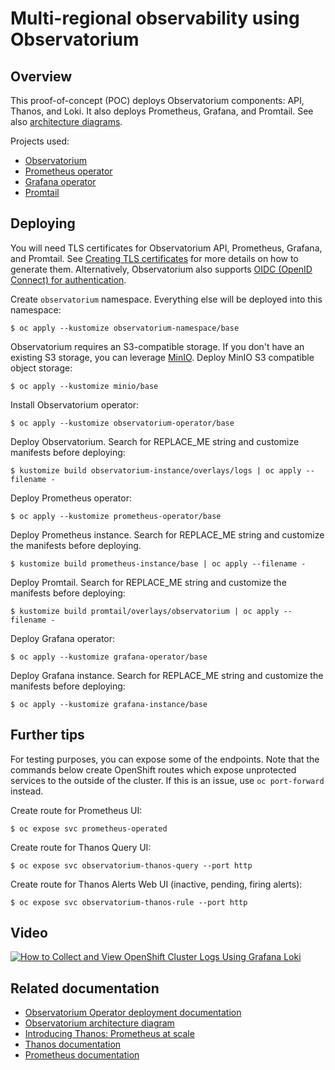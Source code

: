 # Multi-regional observability using Observatorium

## Overview

This proof-of-concept (POC) deploys Observatorium components: API, Thanos, and Loki. It also deploys Prometheus, Grafana, and Promtail. See also [architecture diagrams](docs/diagrams).

Projects used:
* [Observatorium](https://github.com/observatorium)
* [Prometheus operator](https://github.com/prometheus-operator/prometheus-operator)
* [Grafana operator](https://github.com/integr8ly/grafana-operator)
* [Promtail](https://grafana.com/docs/loki/latest/clients/promtail/)

## Deploying

You will need TLS certificates for Observatorium API, Prometheus, Grafana, and Promtail. See [Creating TLS certificates](docs/creating_tls_certificates.md) for more details on how to generate them. Alternatively, Observatorium also supports [OIDC (OpenID Connect) for authentication](https://github.com/observatorium/deployments/tree/master/environments/local).

Create `observatorium` namespace. Everything else will be deployed into this namespace:

```
$ oc apply --kustomize observatorium-namespace/base
```

Observatorium requires an S3-compatible storage. If you don't have an existing S3 storage, you can leverage [MinIO](https://min.io/). Deploy MinIO S3 compatible object storage:

```
$ oc apply --kustomize minio/base
```

Install Observatorium operator:

```
$ oc apply --kustomize observatorium-operator/base
```

Deploy Observatorium. Search for REPLACE_ME string and customize manifests before deploying:

```
$ kustomize build observatorium-instance/overlays/logs | oc apply --filename -
```

Deploy Prometheus operator:

```
$ oc apply --kustomize prometheus-operator/base
```

Deploy Prometheus instance. Search for REPLACE_ME string and customize the manifests before deploying.

```
$ kustomize build prometheus-instance/base | oc apply --filename -
```

Deploy Promtail. Search for REPLACE_ME string and customize the manifests before deploying:

```
$ kustomize build promtail/overlays/observatorium | oc apply --filename -
```

Deploy Grafana operator:

```
$ oc apply --kustomize grafana-operator/base
```

Deploy Grafana instance. Search for REPLACE_ME string and customize the manifests before deploying:

```
$ oc apply --kustomize grafana-instance/base
```

## Further tips

For testing purposes, you can expose some of the endpoints. Note that the commands below create OpenShift routes which expose unprotected services to the outside of the cluster. If this is an issue, use `oc port-forward` instead.

Create route for Prometheus UI:

```
$ oc expose svc prometheus-operated
```

Create route for Thanos Query UI:

```
$ oc expose svc observatorium-thanos-query --port http
```

Create route for Thanos Alerts Web UI (inactive, pending, firing alerts):

```
$ oc expose svc observatorium-thanos-rule --port http
```

## Video

[![How to Collect and View OpenShift Cluster Logs Using Grafana Loki](https://img.youtube.com/vi/vcymAJXsJlA/0.jpg)](http://www.youtube.com/watch?v=vcymAJXsJlA)

## Related documentation

* [Observatorium Operator deployment documentation](https://github.com/observatorium/operator/blob/master/docs/deploy-operator.md)
* [Observatorium architecture diagram](https://github.com/observatorium/docs/blob/master/architecture/architecture.md)
* [Introducing Thanos: Prometheus at scale](https://www.improbable.io/blog/thanos-prometheus-at-scale)
* [Thanos documentation](https://thanos.io/tip/thanos/getting-started.md/)
* [Prometheus documentation](https://prometheus.io/docs/introduction/overview/)
